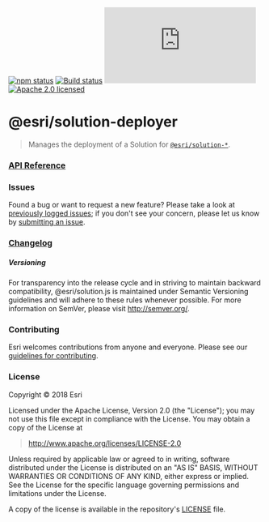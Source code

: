 [![npm status][npm-img]][npm-url]
[![Build status][travis-img]][travis-url]
[![gzip bundle size][gzip-img]][npm-url]
[![Apache 2.0 licensed][license-img]][license-url]

[npm-img]: https://img.shields.io/npm/v/@esri/solution-deployer.svg?style=round-square&color=blue
[npm-url]: https://www.npmjs.com/package/@esri/solution-deployer
[travis-img]: https://img.shields.io/travis/com/Esri/solution.js/develop.svg
[travis-url]: https://travis-ci.org/Esri/solution.js
[gzip-img]: https://img.badgesize.io/https://unpkg.com/@esri/solution-deployer/dist/esm/index.js?compression=gzip
[license-img]: https://img.shields.io/badge/license-Apache%202.0-blue.svg
[license-url]: #license

# @esri/solution-deployer

> Manages the deployment of a Solution for [`@esri/solution-*`](https://github.com/Esri/solution.js).

### [API Reference](https://esri.github.io/solution.js/modules/deployer_src.html)

### Issues

Found a bug or want to request a new feature? Please take a look at [previously logged issues](https://github.com/Esri/solution.js/issues); if you don't see your concern, please let us know by [submitting an issue](https://github.com/Esri/solution.js/issues/new).

### [Changelog](https://github.com/Esri/solution.js/blob/develop/CHANGELOG.md)

##### Versioning

For transparency into the release cycle and in striving to maintain backward compatibility, @esri/solution.js is maintained under Semantic Versioning guidelines and will adhere to these rules whenever possible. For more information on SemVer, please visit <http://semver.org/>.

### Contributing

Esri welcomes contributions from anyone and everyone. Please see our [guidelines for contributing](CONTRIBUTING.md).

### License

Copyright &copy; 2018 Esri

Licensed under the Apache License, Version 2.0 (the "License");
you may not use this file except in compliance with the License.
You may obtain a copy of the License at

> http://www.apache.org/licenses/LICENSE-2.0

Unless required by applicable law or agreed to in writing, software
distributed under the License is distributed on an "AS IS" BASIS,
WITHOUT WARRANTIES OR CONDITIONS OF ANY KIND, either express or implied.
See the License for the specific language governing permissions and
limitations under the License.

A copy of the license is available in the repository's [LICENSE](./LICENSE) file.
